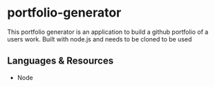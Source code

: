 # portfolio-generator
This portfolio generator is an application to build a github portfolio of a users work. Built with node.js and needs to be cloned to be used

## Languages & Resources
* Node


